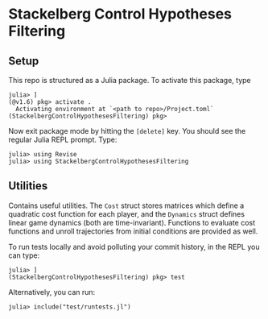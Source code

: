 # Stackelberg Control Hypotheses Filtering

## Setup

This repo is structured as a Julia package. To activate this package, type
```console
julia> ]
(@v1.6) pkg> activate .
  Activating environment at `<path to repo>/Project.toml`
(StackelbergControlHypothesesFiltering) pkg>
```
Now exit package mode by hitting the `[delete]` key. You should see the regular Julia REPL prompt. Type:
```console
julia> using Revise
julia> using StackelbergControlHypothesesFiltering
```

## Utilities
Contains useful utilities. The `Cost` struct stores matrices which define a quadratic cost function for each player, and the `Dynamics` struct defines linear game dynamics (both are time-invariant). Functions to evaluate cost functions and unroll trajectories from initial conditions are provided as well.



To run tests locally and avoid polluting your commit history, in the REPL you can type:
```console
julia> ]
(StackelbergControlHypothesesFiltering) pkg> test
```

Alternatively, you can run:
```console
julia> include("test/runtests.jl")
```
